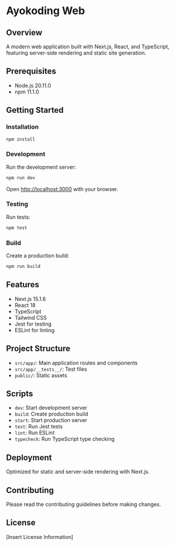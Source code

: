 # Ayokoding Web

## Overview
A modern web application built with Next.js, React, and TypeScript, featuring server-side rendering and static site generation.

## Prerequisites
- Node.js 20.11.0
- npm 11.1.0

## Getting Started

### Installation
```bash
npm install
```

### Development
Run the development server:
```bash
npm run dev
```
Open [http://localhost:3000](http://localhost:3000) with your browser.

### Testing
Run tests:
```bash
npm test
```

### Build
Create a production build:
```bash
npm run build
```

## Features
- Next.js 15.1.6
- React 18
- TypeScript
- Tailwind CSS
- Jest for testing
- ESLint for linting

## Project Structure
- `src/app/`: Main application routes and components
- `src/app/__tests__/`: Test files
- `public/`: Static assets

## Scripts
- `dev`: Start development server
- `build`: Create production build
- `start`: Start production server
- `test`: Run Jest tests
- `lint`: Run ESLint
- `typecheck`: Run TypeScript type checking

## Deployment
Optimized for static and server-side rendering with Next.js.

## Contributing
Please read the contributing guidelines before making changes.

## License
[Insert License Information]